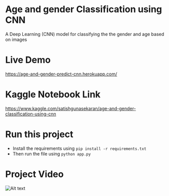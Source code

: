 # Age and gender Classification using CNN
 A Deep Learning (CNN) model for classifying the the gender and age based on images

# Live Demo
https://age-and-gender-predict-cnn.herokuapp.com/

# Kaggle Notebook Link
https://www.kaggle.com/satishgunasekaran/age-and-gender-classification-using-cnn

# Run this project 
- Install the requirements using `pip install -r requirements.txt`
- Then run the file using `python app.py`

# Project Video
![Alt text](https://github.com/satishgunasekaran/Age-and-gender-Classification-using-CNN/blob/main/age_gender.gif)
